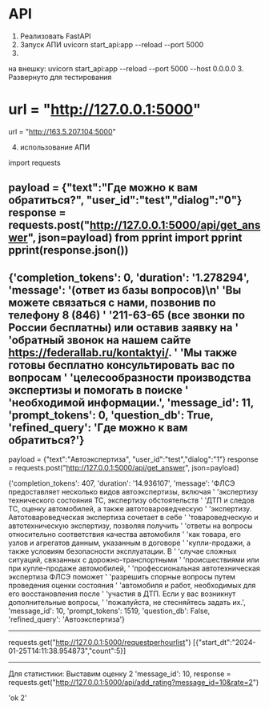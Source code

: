 # API
1. Реализовать FastAPI
2. Запуск АПИ
uvicorn start_api:app --reload --port 5000
3. 
на внешку:
uvicorn start_api:app --reload --port 5000 --host 0.0.0.0
3. Развернуто для тестирования

# url = "http://127.0.0.1:5000"
url = "http://163.5.207.104:5000"

4. использование АПИ

import requests

payload = {"text":"Где можно к вам обратиться?", "user_id":"test","dialog":"0"}
response = requests.post("http://127.0.0.1:5000/api/get_answer", json=payload)
from pprint import pprint
pprint(response.json())
---
{'completion_tokens': 0,
 'duration': '1.278294',
 'message': '(ответ из базы вопросов)\n'
            'Вы можете связаться с нами, позвонив по телефону 8 (846) '
            '211-63-65 (все звонки по России бесплатны) или оставив заявку на '
            'обратный звонок на нашем сайте https://federallab.ru/kontaktyi/. '
            'Мы также готовы бесплатно консультировать вас по вопросам '
            'целесообразности производства экспертизы и помогать в поиске '
            'необходимой информации.',
 'message_id': 11,
 'prompt_tokens': 0,
 'question_db': True,
 'refined_query': 'Где можно к вам обратиться?'}
---
payload = {"text":"Автоэкспертиза", "user_id":"test","dialog":"1"}
response = requests.post("http://127.0.0.1:5000/api/get_answer", json=payload)

{'completion_tokens': 407,
 'duration': '14.936107',
 'message': 'ФЛСЭ предоставляет несколько видов автоэкспертизы, включая '
            'экспертизу технического состояния ТС, экспертизу обстоятельств '
            'ДТП и следов ТС, оценку автомобилей, а также автотовароведческую '
            'экспертизу. Автотовароведческая экспертиза сочетает в себе '
            'товароведческую и автотехническую экспертизу, позволяя получить '
            'ответы на вопросы относительно соответствия качества автомобиля '
            'как товара, его узлов и агрегатов данным, указанным в договоре '
            'купли-продажи, а также условиям безопасности эксплуатации. В '
            'случае сложных ситуаций, связанных с дорожно-транспортными '
            'происшествиями или при купле-продаже автомобилей, '
            'профессиональная автотехническая экспертиза ФЛСЭ поможет '
            'разрешить спорные вопросы путем проведения оценки состояния '
            'автомобиля и работ, необходимых для его восстановления после '
            'участия в ДТП. Если у вас возникнут дополнительные вопросы, '
            'пожалуйста, не стесняйтесь задать их.',
 'message_id': 10,
 'prompt_tokens': 1519,
 'question_db': False,
 'refined_query': 'Автоэкспертиза'}

---
requests.get("http://127.0.0.1:5000/requestperhourlist")
[{"start_dt":"2024-01-25T14:11:38.954873","count":5}]

---
Для статистики:
Выставим оценку 2 'message_id': 10,
response = requests.get("http://127.0.0.1:5000/api/add_rating?message_id=10&rate=2")

'ok 2'
